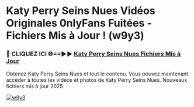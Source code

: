 # Katy Perry Seins Nues Vidéos Originales 0nlyFans Fuitées - Fichiers Mis à Jour ! (w9y3)

<h3>🔴 CLIQUEZ ICI 🌐==►► <a href="https://tinyurl.com/2pmr4ezf" rel="nofollow">Katy Perry Seins Nues Fichiers Mis à Jour</a></h3>

Obtenez Katy Perry Seins Nues et tout le contenu. Vous pouvez maintenant accéder à toutes les vidéos et photos de Katy Perry Seins Nues. Nouveaux fichiers mis à jour 2025

[![w9y3](https://i.imgur.com/6SNvagu.gif)](https://tinyurl.com/2pmr4ezf)
